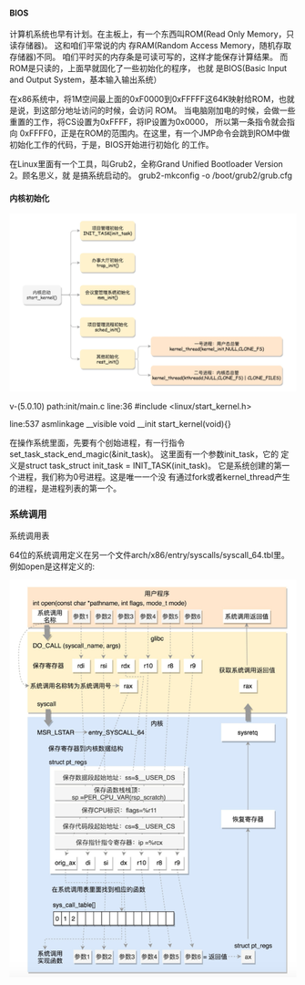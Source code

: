 #### BIOS

计算机系统也早有计划。在主板上，有一个东⻄叫ROM(Read Only Memory，只读存储器)。
这和咱们平常说的内 存RAM(Random Access Memory，随机存取存储器)不同。
咱们平时买的内存条是可读可写的，这样才能保存计算结果。
而ROM是只读的，上面早就固化了一些初始化的程序，
也就 是BIOS(Basic Input and Output System，基本输入输出系统）

在x86系统中，将1M空间最上面的0xF0000到0xFFFFF这64K映射给ROM，也就是说，到这部分地址访问的时候，会访问 ROM。
当电脑刚加电的时候，会做一些重置的工作，将CS设置为0xFFFF，将IP设置为0x0000，
所以第一条指令就会指向 0xFFFF0，正是在ROM的范围内。在这里，有一个JMP命令会跳到ROM中做初始化工作的代码，于是，BIOS开始进行初始化 的工作。  


在Linux里面有一个工具，叫Grub2，全称Grand Unified Bootloader Version 2。顾名思义，就 是搞系统启动的。
grub2-mkconfig -o /boot/grub2/grub.cfg  



#### 内核初始化
 
![](./img/02-01.png)   



v-(5.0.10)
path:init/main.c
line:36
    #include <linux/start_kernel.h>

line:537
    asmlinkage __visible void __init start_kernel(void){}
    
    
在操作系统里面，先要有个创始进程，有一行指令set_task_stack_end_magic(&init_task)。
这里面有一个参数init_task，它的 定义是struct task_struct init_task = INIT_TASK(init_task)。
它是系统创建的第一个进程，我们称为0号进程。这是唯一一个没 有通过fork或者kernel_thread产生的进程，是进程列表的第一个。  


### 系统调用


系统调用表

64位的系统调用定义在另一个文件arch/x86/entry/syscalls/syscall_64.tbl里。例如open是这样定义的:



![](./img/02-02.png)